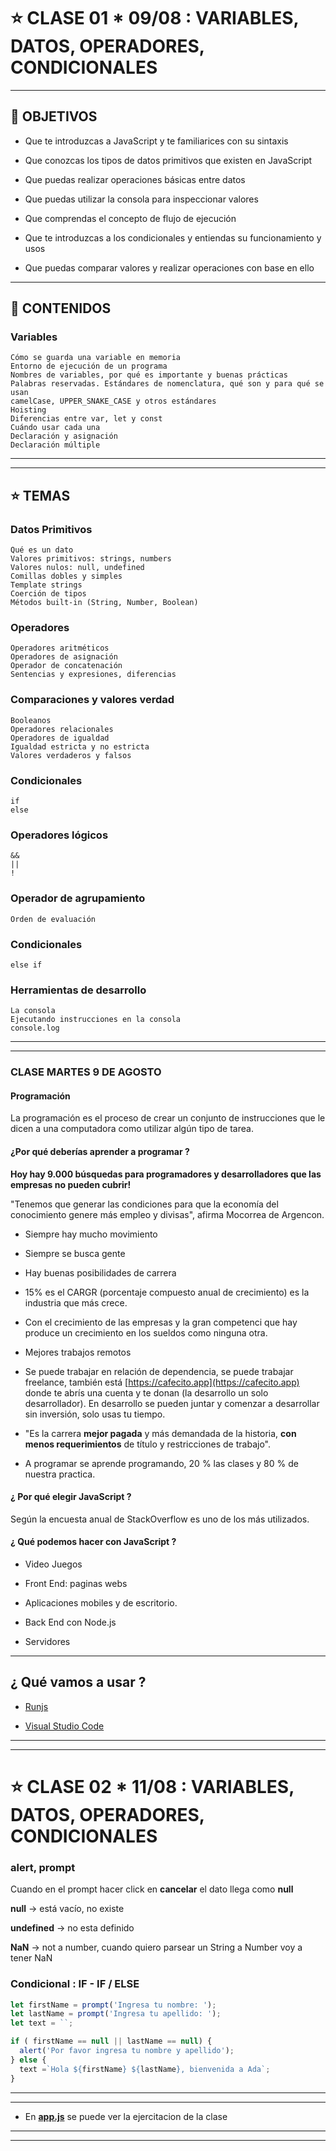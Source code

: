# :star: CLASE 01 * 09/08 : VARIABLES, DATOS, OPERADORES, CONDICIONALES

---

## 🏁 OBJETIVOS

- Que te introduzcas a JavaScript y te familiarices con su sintaxis

- Que conozcas los tipos de datos primitivos que existen en JavaScript

- Que puedas realizar operaciones básicas entre datos

- Que puedas utilizar la consola para inspeccionar valores

- Que comprendas el concepto de flujo de ejecución

- Que te introduzcas a los condicionales y entiendas su funcionamiento y usos

- Que puedas comparar valores y realizar operaciones con base en ello

---

## 📝 CONTENIDOS

### Variables

```
Cómo se guarda una variable en memoria
Entorno de ejecución de un programa
Nombres de variables, por qué es importante y buenas prácticas
Palabras reservadas. Estándares de nomenclatura, qué son y para qué se usan
camelCase, UPPER_SNAKE_CASE y otros estándares
Hoisting
Diferencias entre var, let y const
Cuándo usar cada una
Declaración y asignación
Declaración múltiple
```

---
---
## :star: TEMAS

### Datos Primitivos
```
Qué es un dato
Valores primitivos: strings, numbers
Valores nulos: null, undefined
Comillas dobles y simples
Template strings
Coerción de tipos
Métodos built-in (String, Number, Boolean)
```

### Operadores
```
Operadores aritméticos
Operadores de asignación
Operador de concatenación
Sentencias y expresiones, diferencias
```

### Comparaciones y valores verdad
```
Booleanos
Operadores relacionales
Operadores de igualdad
Igualdad estricta y no estricta
Valores verdaderos y falsos
```

### Condicionales
```
if
else
```

### Operadores lógicos
```
&&
||
!
```

### Operador de agrupamiento
```
Orden de evaluación
```

### Condicionales
```
else if
```

### Herramientas de desarrollo
```
La consola
Ejecutando instrucciones en la consola
console.log
```

---
---

### CLASE MARTES 9 DE AGOSTO

#### Programación

La programación es el proceso de crear un conjunto de instrucciones que le dicen a una computadora como utilizar algún tipo de tarea.

#### ¿Por qué deberías aprender a programar ?

**Hoy hay 9.000 búsquedas para programadores y desarrolladores que las empresas no pueden cubrir!**

"Tenemos que generar las condiciones para que la economía del conocimiento genere más empleo y divisas", afirma Mocorrea de Argencon.

- Siempre hay mucho movimiento

- Siempre se busca gente

- Hay buenas posibilidades de carrera

- 15% es el CARGR (porcentaje compuesto anual de crecimiento) es la industria que más crece.

- Con el crecimiento de las empresas y la gran competenci que hay produce un crecimiento en los sueldos como ninguna otra.

- Mejores trabajos remotos

- Se puede trabajar en relación de dependencia, se puede trabajar freelance, también está [https://cafecito.app](https://cafecito.app) donde te abrís una cuenta y te donan (la desarrollo un solo desarrollador). En desarrollo se pueden juntar y comenzar a desarrollar sin inversión, solo usas tu tiempo.

- "Es la carrera **mejor pagada** y más demandada de la historia, **con menos requerimientos** de título y restricciones de trabajo".

- A programar se aprende programando, 20 % las clases y 80 % de nuestra practica.

#### ¿ Por qué elegir JavaScript ?

Según la encuesta anual de StackOverflow es uno de los más utilizados.


#### ¿ Qué podemos hacer con JavaScript ?

- Video Juegos

- Front End: paginas webs

- Aplicaciones mobiles y de escritorio.

- Back End con Node.js

- Servidores


---

## ¿ Qué vamos a usar ?

- [Runjs](https://runjs.app/)

- [Visual Studio Code](https://code.visualstudio.com)


---
---

# :star: CLASE 02 * 11/08 : VARIABLES, DATOS, OPERADORES, CONDICIONALES

### alert, prompt

Cuando en el prompt hacer click en **cancelar** el dato llega como **null**

**null** -> está vacío, no existe

**undefined** -> no esta definido

**NaN** -> not a number, cuando quiero parsear un String a Number voy a tener NaN

### Condicional : IF - IF / ELSE

```JavaScript
let firstName = prompt('Ingresa tu nombre: ');
let lastName = prompt('Ingresa tu apellido: ');
let text = ``;

if ( firstName == null || lastName == null) {
  alert('Por favor ingresa tu nombre y apellido');
} else {
  text =`Hola ${firstName} ${lastName}, bienvenida a Ada`;
}
```

---
---

- En [**app.js**](https://github.com/eugenia1984/ada-introduccion-back-node/tree/main/modulo1/clase01/app.js) se puede ver la ejercitacion de la clase


---
---
